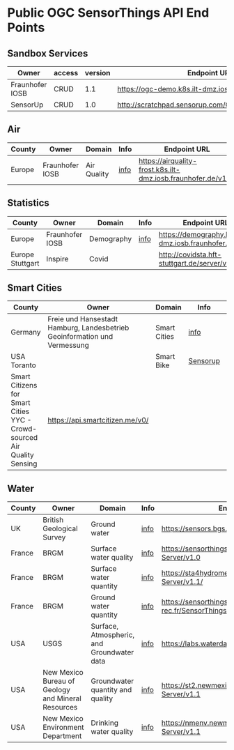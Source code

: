 # Public OGC SensorThings API End Points

## Sandbox Services

| Owner | access | version | Endpoint URL |
| --- | --- | --- | --- |
| Fraunhofer IOSB | CRUD | 1.1 | https://ogc-demo.k8s.ilt-dmz.iosb.fraunhofer.de/v1.1/ |
| SensorUp | CRUD | 1.0 | http://scratchpad.sensorup.com/OGCSensorThings/v1.0 |

## Air
| County | Owner | Domain | Info | Endpoint URL |
| --- | --- | --- | --- | --- |
|Europe | Fraunhofer IOSB | Air Quality | [info](https://datacoveeu.github.io/API4INSPIRE/datanests/ad-hoc.html) | https://airquality-frost.k8s.ilt-dmz.iosb.fraunhofer.de/v1.1/ |


## Statistics
| County | Owner | Domain | Info | Endpoint URL |
| --- | --- | --- | --- | --- |
|Europe | Fraunhofer IOSB | Demography | [info](https://datacoveeu.github.io/API4INSPIRE/datanests/ad-hoc.html) | https://demography.k8s.ilt-dmz.iosb.fraunhofer.de/v1.1 |
|Europe Stuttgart| Inspire | Covid | | http://covidsta.hft-stuttgart.de/server/v1.1 |


## Smart Cities
| County | Owner | Domain | Info | Endpoint URL |
| --- | --- | --- | --- | --- |
|Germany | Freie und Hansestadt Hamburg, Landesbetrieb Geoinformation und Vermessung | Smart Cities | [info](http://www.urbandataplatform.hamburg/) | https://iot.hamburg.de/v1.1/ |
|USA Toranto | | Smart Bike | [Sensorup](https://toronto-bike-snapshot.sensorup.com/display/v1.0) | https://toronto-bike-snapshot.sensorup.com/v1.0/|
| Smart Citizens for Smart Cities YYC - Crowd-sourced Air Quality Sensing | https://api.smartcitizen.me/v0/ |


## Water
| County | Owner | Domain | Info | Endpoint URL |
| --- | --- | --- | --- | --- |
| UK | British Geological Survey | Ground water | [info](https://sensors.bgs.ac.uk/) | https://sensors.bgs.ac.uk/FROST-Server/v1.1 |
| France | BRGM | Surface water quality | [info](https://www.sandre.eaufrance.fr/) | https://sensorthings-wq.brgm-rec.fr/FROST-Server/v1.0 |
| France | BRGM | Surface water quantity | [info](https://www.sandre.eaufrance.fr/) | https://sta4hydrometry.brgm-rec.fr/FROST-Server/v1.1/ |
| France | BRGM | Ground water quantity | [info](https://www.sandre.eaufrance.fr/) | https://sensorthings.brgm-rec.fr/SensorThingsGroundWater/v1.1/ |
| USA | USGS | Surface, Atmospheric, and Groundwater data | [info](https://waterdata.usgs.gov/blog/api_catalog/) | https://labs.waterdata.usgs.gov/sta/v1.1/ |
| USA | New Mexico Bureau of Geology and Mineral Resources | Groundwater quantity and quality | [info](https://catalog.newmexicowaterdata.org/dataset/collaborative-groundwater-monitoring-network) | https://st2.newmexicowaterdata.org/FROST-Server/v1.1 |
| USA | New Mexico Environment Department | Drinking water quality | [info](https://dww.water.net.env.nm.gov/NMDWW/) | https://nmenv.newmexicowaterdata.org/FROST-Server/v1.1 |
